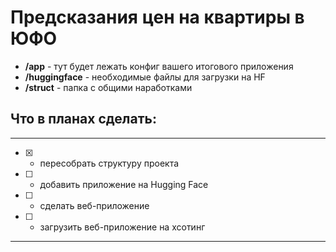 # Предсказания цен на квартиры в ЮФО

- **/app** - тут будет лежать конфиг вашего итогового приложения
- **/huggingface** - необходимые файлы для загрузки на HF
- **/struct** - папка с общими наработками

## Что в планах сделать:

---

- [x] - пересобрать структуру проекта
- [ ] - добавить приложение на Hugging Face
- [ ] - сделать веб-приложение
- [ ] - загрузить веб-приложение на хсотинг

---
